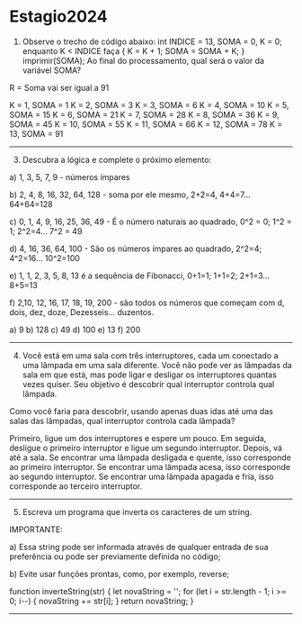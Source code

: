 ﻿# Estagio2024

1) Observe o trecho de código abaixo:
 int INDICE = 13, SOMA = 0, K = 0;
 enquanto K < INDICE faça
 {
 K = K + 1;
 SOMA = SOMA + K;
 }
 imprimir(SOMA);
 Ao final do processamento, qual será o valor da variável SOMA?

R = Soma vai ser igual a 91

 K = 1, SOMA = 1
 K = 2, SOMA = 3
 K = 3, SOMA = 6
 K = 4, SOMA = 10
 K = 5, SOMA = 15
 K = 6, SOMA = 21
 K = 7, SOMA = 28
 K = 8, SOMA = 36
 K = 9, SOMA = 45
 K = 10, SOMA = 55
 K = 11, SOMA = 66
 K = 12, SOMA = 78
 K = 13, SOMA = 91

-------------------------------------------------------------------------------------------------------

 3) Descubra a lógica e complete o próximo elemento:

 a) 1, 3, 5, 7, 9 - números ímpares

 b) 2, 4, 8, 16, 32, 64, 128 - soma por ele mesmo, 2+2=4, 4+4=7... 64+64=128

 c) 0, 1, 4, 9, 16, 25, 36, 49 - É o número naturais ao quadrado, 0^2 = 0; 1^2 = 1; 2^2=4... 7^2 = 49
           
 d) 4, 16, 36, 64, 100 - São os números ímpares ao quadrado, 2^2=4; 4^2=16... 10^2=100

 e) 1, 1, 2, 3, 5, 8, 13 é a sequência de Fibonacci, 0+1=1; 1+1=2; 2+1=3... 8+5=13

 f) 2,10, 12, 16, 17, 18, 19, 200 - são todos os números que começam com d, dois, dez, doze, Dezesseis... duzentos.

 a) 9
 b) 128
 c) 49
 d) 100
 e) 13
 f) 200

-------------------------------------------------------------------------------------------------------

 4) Você está em uma sala com três interruptores, cada um conectado a uma lâmpada em uma sala diferente. Você não pode ver as lâmpadas da sala em que está, mas pode ligar e desligar os 
 interruptores quantas vezes quiser. Seu objetivo é descobrir qual interruptor controla qual lâmpada.

 Como você faria para descobrir, usando apenas duas idas até uma das salas das lâmpadas, qual interruptor controla cada lâmpada?

 Primeiro, ligue um dos interruptores e espere um pouco. Em seguida, desligue o primeiro interruptor e ligue um segundo interruptor. Depois, vá até a sala. Se encontrar uma lâmpada desligada 
 e quente, isso corresponde ao primeiro interruptor. Se encontrar uma lâmpada acesa, isso corresponde ao segundo interruptor. Se encontrar uma lâmpada apagada e fria, isso corresponde ao 
 terceiro interruptor.

-------------------------------------------------------------------------------------------------------

 5) Escreva um programa que inverta os caracteres de um string.

 IMPORTANTE:

 a) Essa string pode ser informada através de qualquer entrada de sua preferência ou pode ser previamente definida no código;

 b) Evite usar funções prontas, como, por exemplo, reverse;

 function inverteString(str) {
     let novaString = '';
     for (let i = str.length - 1; i >= 0; i--) {
         novaString += str[i];
     }
     return novaString;
 }

-------------------------------------------------------------------------------------------------------
